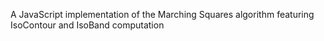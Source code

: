 A JavaScript implementation of the Marching Squares algorithm featuring IsoContour and IsoBand computation
